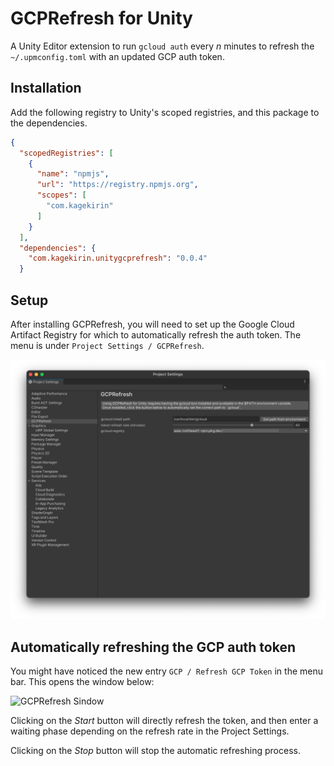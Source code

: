 # GCPRefresh for Unity

A Unity Editor extension to run `gcloud auth` every _n_ minutes to refresh the `~/.upmconfig.toml` with an updated GCP auth token.

## Installation

Add the following registry to Unity's scoped registries,
and this package to the dependencies.

```json
{
  "scopedRegistries": [
    {
      "name": "npmjs",
      "url": "https://registry.npmjs.org",
      "scopes": [
        "com.kagekirin"
      ]
    }
  ],
  "dependencies": {
    "com.kagekirin.unitygcprefresh": "0.0.4"
  }
```

## Setup

After installing GCPRefresh, you will need to set up the Google Cloud Artifact Registry
for which to automatically refresh the auth token.
The menu is under `Project Settings / GCPRefresh`.

![Project Settings](Documentation~/GCPRefresh_Settings.png)

## Automatically refreshing the GCP auth token

You might have noticed the new entry `GCP / Refresh GCP Token` in the menu bar.
This opens the window below:

![GCPRefresh Sindow](~/Documentation/GCPRefresh_Window.png)

Clicking on the _Start_ button will directly refresh the token,
and then enter a waiting phase depending on the refresh rate in the Project Settings.

Clicking on the _Stop_ button will stop the automatic refreshing process.
